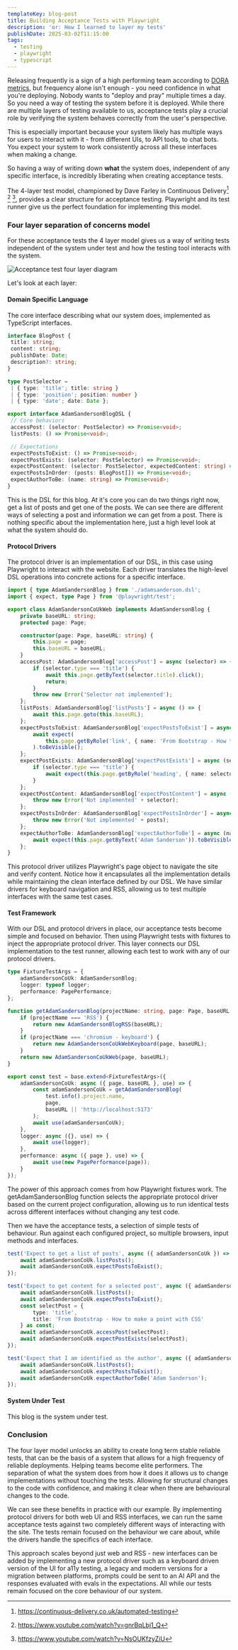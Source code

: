 ```yaml
---
templateKey: blog-post
title: Building Acceptance Tests with Playwright
description: 'or: How I learned to layer my tests'
publishDate: 2025-03-02T11:15:00
tags:
  - testing
  - playwright
  - typescript
---
```


Releasing frequently is a sign of a high performing team according to
[DORA metrics](https://cloud.google.com/blog/products/devops-sre/using-the-four-keys-to-measure-your-devops-performance),
but frequency alone isn't enough - you need confidence in what you're deploying. Nobody wants to
"deploy and pray" multiple times a day. So you need a way of testing the system before it is
deployed. While there are multiple layers of testing available to us, acceptance tests play a
crucial role by verifying the system behaves correctly from the user's perspective.

This is especially important because your system likely has multiple ways for users to interact with
it - from different UIs, to API tools, to chat bots. You expect your system to work consistently
across all these interfaces when making a change.

So having a way of writing down **what** the system does, independent of any specific interface, is
incredibly liberating when creating acceptance tests.

The 4-layer test model, championed by Dave Farley in Continuous Delivery[^1] [^2] [^3], provides a
clear structure for acceptance testing. Playwright and its test runner give us the perfect
foundation for implementing this model.

### Four layer separation of concerns model

For these acceptance tests the 4 layer model gives us a way of writing tests independent of the
system under test and how the testing tool interacts with the system.

![Acceptance test four layer diagram](https://res.cloudinary.com/lazydayed/image/upload/v1740522044/Post_Notes_clzrxn.png)

Let's look at each layer:

#### Domain Specific Language

The core interface describing what our system does, implemented as TypeScript interfaces.

```TypeScript
interface BlogPost {
 title: string;
 content: string;
 publishDate: Date;
 description?: string;
}

type PostSelector =
 | { type: 'title'; title: string }
 | { type: 'position'; position: number }
 | { type: 'date'; date: Date };

export interface AdamSandersonBlogDSL {
 // Core behaviors
 accessPost: (selector: PostSelector) => Promise<void>;
 listPosts: () => Promise<void>;

 // Expectations
 expectPostsToExist: () => Promise<void>;
 expectPostExists: (selector: PostSelector) => Promise<void>;
 expectPostContent: (selector: PostSelector, expectedContent: string) => Promise<void>;
 expectPostsInOrder: (posts: BlogPost[]) => Promise<void>;
 expectAuthorToBe: (name: string) => Promise<void>;
}
```

This is the DSL for this blog. At it's core you can do two things right now, get a list of posts and
get one of the posts. We can see there are different ways of selecting a post and information we can
get from a post. There is nothing specific about the implementation here, just a high level look at
what the system should do.

#### Protocol Drivers

The protocol driver is an implementation of our DSL, in this case using Playwright to interact with
the website. Each driver translates the high-level DSL operations into concrete actions for a
specific interface.

```typescript
import { type AdamSandersonBlog } from './adamsanderson.dsl';
import { expect, type Page } from '@playwright/test';

export class AdamSandersonCoUkWeb implements AdamSandersonBlog {
	private baseURL: string;
	protected page: Page;

	constructor(page: Page, baseURL: string) {
		this.page = page;
		this.baseURL = baseURL;
	}
	accessPost: AdamSandersonBlog['accessPost'] = async (selector) => {
		if (selector.type === 'title') {
			await this.page.getByText(selector.title).click();
			return;
		}
		throw new Error('Selector not implemented');
	};
	listPosts: AdamSandersonBlog['listPosts'] = async () => {
		await this.page.goto(this.baseURL);
	};
	expectPostsToExist: AdamSandersonBlog['expectPostsToExist'] = async () => {
		await expect(
			this.page.getByRole('link', { name: 'From Bootstrap - How to make a point with CSS' })
		).toBeVisible();
	};
	expectPostExists: AdamSandersonBlog['expectPostExists'] = async (selector) => {
		if (selector.type === 'title') {
			await expect(this.page.getByRole('heading', { name: selector.title })).toBeVisible();
		}
	};
	expectPostContent: AdamSandersonBlog['expectPostContent'] = async (selector) => {
		throw new Error('Not implemented' + selector);
	};
	expectPostsInOrder: AdamSandersonBlog['expectPostsInOrder'] = async (posts) => {
		throw new Error('Not implemented' + posts);
	};
	expectAuthorToBe: AdamSandersonBlog['expectAuthorToBe'] = async (name) => {
		await expect(this.page.getByText('Adam Sanderson')).toBeVisible();
	};
}
```

This protocol driver utilizes Playwright's page object to navigate the site and verify content.
Notice how it encapsulates all the implementation details while maintaining the clean interface
defined by our DSL. We have similar drivers for keyboard navigation and RSS, allowing us to test
multiple interfaces with the same test cases.

#### Test Framework

With our DSL and protocol drivers in place, our acceptance tests become simple and focused on
behavior. Then using Playwright tests with fixtures to inject the appropriate protocol driver. This
layer connects our DSL implementation to the test runner, allowing each test to work with any of our
protocol drivers.

```typescript
type FixtureTestArgs = {
	adamSandersonCoUk: AdamSandersonBlog;
	logger: typeof logger;
	performance: PagePerformance;
};

function getAdamSandersonBlog(projectName: string, page: Page, baseURL: string) {
	if (projectName === 'RSS') {
		return new AdamSandersonBlogRSS(baseURL);
	}
	if (projectName === 'chromium - keyboard') {
		return new AdamSandersonCoUkWebKeyboard(page, baseURL);
	}
	return new AdamSandersonCoUkWeb(page, baseURL);
}

export const test = base.extend<FixtureTestArgs>({
	adamSandersonCoUk: async ({ page, baseURL }, use) => {
		const adamSandersonCoUk = getAdamSandersonBlog(
			test.info().project.name,
			page,
			baseURL || 'http://localhost:5173'
		);
		await use(adamSandersonCoUk);
	},
	logger: async ({}, use) => {
		await use(logger);
	},
	performance: async ({ page }, use) => {
		await use(new PagePerformance(page));
	}
});
```

The power of this approach comes from how Playwright fixtures work. The getAdamSandersonBlog
function selects the appropriate protocol driver based on the current project configuration,
allowing us to run identical tests across different interfaces without changing any test code.

Then we have the acceptance tests, a selection of simple tests of behaviour. Run against each
configured project, so multiple browsers, input methods and interfaces.

```typescript
test('Expect to get a list of posts', async ({ adamSandersonCoUk }) => {
	await adamSandersonCoUk.listPosts();
	await adamSandersonCoUk.expectPostsToExist();
});

test('Expect to get content for a selected post', async ({ adamSandersonCoUk }) => {
	await adamSandersonCoUk.listPosts();
	await adamSandersonCoUk.expectPostsToExist();
	const selectPost = {
		type: 'title',
		title: 'From Bootstrap - How to make a point with CSS'
	} as const;
	await adamSandersonCoUk.accessPost(selectPost);
	await adamSandersonCoUk.expectPostExists(selectPost);
});

test('Expect that I am identified as the author', async ({ adamSandersonCoUk }) => {
	await adamSandersonCoUk.listPosts();
	await adamSandersonCoUk.expectPostsToExist();
	await adamSandersonCoUk.expectAuthorToBe('Adam Sanderson');
});
```

#### System Under Test

This blog is the system under test.

### Conclusion

The four layer model unlocks an ability to create long term stable reliable tests, that can be the
basis of a system that allows for a high frequency of reliable deployments. Helping teams become
elite performers. The separation of what the system does from how it does it allows us to change
implementations without touching the tests. Allowing for structural changes to the code with
confidence, and making it clear when there are behavioural changes to the code.

We can see these benefits in practice with our example. By implementing protocol drivers for both
web UI and RSS interfaces, we can run the same acceptance tests against two completely different
ways of interacting with the site. The tests remain focused on the behaviour we care about, while
the drivers handle the specifics of each interface.

This approach scales beyond just web and RSS - new interfaces can be added by implementing a new
protocol driver such as a keyboard driven version of the UI for a11y testing, a legacy and modern
versions for a migration between platforms, prompts could be sent to an AI API and the responses
evaluated with evals in the expectations. All while our tests remain focused on the core behaviour
of our system.

[^1]: <https://continuous-delivery.co.uk/automated-testing>

[^2]: <https://www.youtube.com/watch?v=gnrBqLbj1_Q>

[^3]: <https://www.youtube.com/watch?v=NsOUKfzyZiU>
